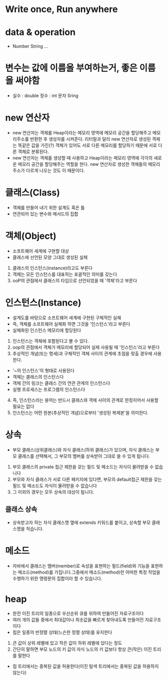 # Write once, Run anywhere
# data & operation
- Number String ... 
# 변수는 값에 이름을 부여하는거, 좋은 이름을 써야함
 - 실수 : double 정수 : int 문자 Sring 

# new 연산자
- new 연산자는 객체를 Heap이라는 메모리 영역에 메모리 공간을 할당해주고 메모리주소를 반환한 후 생성자를 시켜준다. 리터럴과 달리 new 연산자로 생성된 객체는 똑같은 값을 가진(?) 객체가 있어도 서로 다른 메모리를 할당하기 때문에 서로 다른 객체로 분류된다.
- new 연산자는 객체를 생성할 때 사용하고 Heap이라는 메모리 영역에 각각의 새로운 메모리 공간을 할당해주는 역할을 한다. new 연산자로 생성한 객체들의 메모리 주소가 다르게 나오는 것도 이 때문이다.

# 클래스(Class)
- 객체를 만들어 내기 위한 설계도 혹은 틀
- 연관되어 있는 변수와 메서드의 집합
# 객체(Object)
- 소프트웨어 세계에 구현할 대상
- 클래스에 선언된 모양 그대로 생성된 실체
1. 클래스의 인스턴스(instance)라고도 부른다
2. 객체는 모든 인스턴스를 대표하는 포괄적인 의미를 갖는다
3. ooP의 관점에서 클래스의 타입으로 선언되었을 때 '객체'라고 부른다

# 인스턴스(Instance)
- 설계도를 바탕으로 소프트웨어 세계에 구현된 구체적인 실체
- 즉, 객체를 소프트웨어 실체화 하면 그것을 '인스턴스'라고 부른다
- 실체화된 인스턴스 메모리에 할당된다
1. 인스턴스는 객체에 포함된다고 볼 수 있다.
2. oop의 관점에서 객체가 메모리에 할당되어 실제 사용될 때 '인스턴스'라고 부른다
3. 추상적인 개념(또는 명세)과 구체적인 객체 사이의 관계에 초점을 맞출 경우에 사용한다.
- '~의 인스턴스'의 형태로 사용된다
- 객체는 클래스의 인스턴스다
- 객체 간의 링크는 클래스 간의 연관 관계의 인스턴스다
- 실행 프로세스는 프로그램의 인스턴스다
4. 즉, 인스턴스라는 용어는 반드시 클래스와 객체 사이의 관계로 한정지어서 사용할 필요는 없다
5. 인스턴스는 어떤 원본(추상적인 개념)으로부터 '생성된 복제본'을 의미한다.

# 상속
- 부모 클래스(상위클래스)와 자식 클래스(하위 클래스)가 있으며, 자식 클래스는 부모 클래스를 선택해서, 그 부모의 멤버를 상속받아 그대로 쓸 수 있게 됩니다.
1. 부모 클래스의 private 접근 제한을 갖는 필드 및 메소드는 자식이 물려받을 수 없습니다
2. 부모와 자식 클래스가 서로 다른 패키지에 있다면, 부모의 default접근 제한을 갖는 필드 및 메소드도 자식이 물려받을 수 없습니다
3. 그 이외의 경우는 모두 상속의 대상이 됩니다.
## 클래스 상속
- 상속받고자 하는 자식 클래스명 옆에 extends 키워드를 붙이고, 상속할 부모 클래스명을 적습니다.
# 메소드
- 자바에서 클래스는 멤버(member)로 속성을 표현하는 필드(field)와 기능을 표현하는 메소드(method)를 가집니다.그중에서 메소드(method)란 어떠한 특정 작업을 수행하기 위한 명령문의 집합이라 할 수 있습니다.
# heap
- 완전 이진 트리의 일종으로 우선순위 큐를 위하여 만들어진 자료구조이다
- 여러 개의 값들 중에서 최대값이나 최솟값을 빠르게 찾아내도록 만들어진 자료구조이다
- 힙은 일종의 반정렬 상태(느슨한 정렬 상태)를 유지한다
1. 큰 값이 상위 레벨에 있고 작은 값이 하위 레벨에 있다는 정도
2. 간단히 말하면 부모 노드의 키 값이 자식 노드의 키 값보다 항상 큰(작은) 이진 트리를 말한다
- 힙 트리에서는 중복된 값을 허용한다(이진 탐색 트리에서는 중복된 값을 허용하지 않는다)